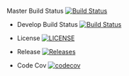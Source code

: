 Master Build Status [![Build Status](https://travis-ci.org/40456397/team_D_coursework.svg?branch=master)](https://travis-ci.org/40456397/sem)
- Develop Build Status [![Build Status](https://travis-ci.org/40456397/team_D_coursework.svg?branch=develop)](https://travis-ci.org/40456397/sem)
- License [![LICENSE](https://img.shields.io/github/license/40456397/team_D_coursework.svg?style=flat-square)](https://github.com/40456397/sem/blob/master/LICENSE)
- Release [![Releases](https://img.shields.io/github/release/40456397/team_D_coursework/all.svg?style=flat-square)](https://github.com/40456397/sem/releases)
  
- Code Cov [![codecov](https://codecov.io/gh/40456397/team_D_coursework/branch/master/graph/badge.svg?token=UZNA082OIO)](https://codecov.io/gh/40456397/team_D_coursework)